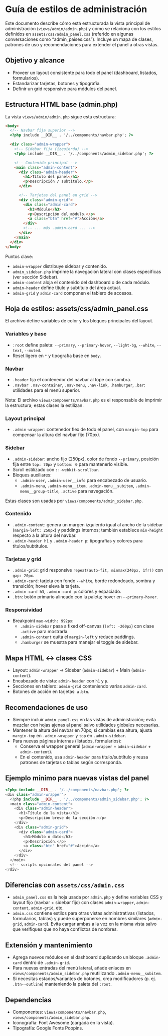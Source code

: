 # Guía de estilos de administración

Este documento describe cómo está estructurada la vista principal de administración (`views/admin/admin.php`) y cómo se relaciona con los estilos definidos en `assets/css/admin_panel.css` (referido en algunas conversaciones como “admin_paises.css”). Incluye un mapa de clases, patrones de uso y recomendaciones para extender el panel a otras vistas.

## Objetivo y alcance

- Proveer un layout consistente para todo el panel (dashboard, listados, formularios).
- Estandarizar tarjetas, botones y tipografía.
- Definir un grid responsive para módulos del panel.

## Estructura HTML base (admin.php)

La vista `views/admin/admin.php` sigue esta estructura:

```html
<body>
  <!-- Navbar fija superior -->
  <?php include __DIR__ . '/../components/navbar.php'; ?>

  <div class="admin-wrapper">
    <!-- Sidebar fija (izquierda) -->
    <?php include __DIR__ . '/../components/admin_sidebar.php'; ?>

    <!-- Contenido principal -->
    <main class="admin-content">
      <div class="admin-header">
        <h1>Título del panel</h1>
        <p>Descripción / subtítulo.</p>
      </div>

      <!-- Tarjetas del panel en grid -->
      <div class="admin-grid">
        <div class="admin-card">
          <h3>Módulo</h3>
          <p>Descripción del módulo.</p>
          <a class="btn" href="#">Acción</a>
        </div>
        <!-- ... más .admin-card ... -->
      </div>
    </main>
  </div>
</body>
```

Puntos clave:

- `admin-wrapper` distribuye sidebar y contenido.
- `admin_sidebar.php` imprime la navegación lateral con clases específicas (ver sección Sidebar).
- `admin-content` aloja el contenido del dashboard o de cada módulo.
- `admin-header` define título y subtítulo del área actual.
- `admin-grid` y `admin-card` componen el tablero de accesos.

## Hoja de estilos: assets/css/admin_panel.css

El archivo define variables de color y los bloques principales del layout.

### Variables y base

- `:root` define paleta: `--primary`, `--primary-hover`, `--light-bg`, `--white`, `--text`, `--muted`.
- Reset ligero en `*` y tipografía base en `body`.

### Navbar

- `.header` fija el contenedor del navbar al tope con sombra.
- `.navbar .nav-container`, `.nav-menu`, `.nav-link`, `.hamburger`, `.bar`: utilidades para el menú superior.

Nota: El archivo `views/components/navbar.php` es el responsable de imprimir la estructura; estas clases la estilizan.

### Layout principal

- `.admin-wrapper`: contenedor flex de todo el panel, con `margin-top` para compensar la altura del navbar fijo (70px).

### Sidebar

- `.admin-sidebar`: ancho fijo (250px), color de fondo `--primary`, posición fija entre `top: 70px` y `bottom: 0` para mantenerlo visible.
- Scroll estilizado con `::-webkit-scrollbar`.
- Bloques auxiliares:
  - `.admin-user`, `.admin-user__info` para encabezado de usuario.
  - `.admin-menu`, `.admin-menu__item`, `.admin-menu__subitem`, `.admin-menu__group-title`, `.active` para navegación.

Estas clases son usadas por `views/components/admin_sidebar.php`.

### Contenido

- `.admin-content`: genera un margen izquierdo igual al ancho de la sidebar (`margin-left: 250px`) y paddings internos; también establece `min-height` respecto a la altura del navbar.
- `.admin-header h1` y `.admin-header p`: tipografías y colores para títulos/subtítulos.

### Tarjetas y grid

- `.admin-grid`: grid responsive `repeat(auto-fit, minmax(240px, 1fr))` con `gap: 20px`.
- `.admin-card`: tarjeta con fondo `--white`, borde redondeado, sombra y transición; hover eleva la tarjeta.
- `.admin-card h3`, `.admin-card p`: colores y espaciado.
- `.btn`: botón primario alineado con la paleta; hover en `--primary-hover`.

### Responsividad

- Breakpoint `max-width: 992px`:
  - `.admin-sidebar` pasa a fixed off-canvas (`left: -260px`) con clase `.active` para mostrarla.
  - `.admin-content` quita el `margin-left` y reduce paddings.
  - `.hamburger` se muestra para manejar el toggle de sidebar.

## Mapa HTML ↔ clases CSS

- Layout: `admin-wrapper` → Sidebar (`admin-sidebar`) + Main (`admin-content`).
- Encabezado de vista: `admin-header` con `h1` y `p`.
- Secciones en tablero: `admin-grid` conteniendo varias `admin-card`.
- Botones de acción en tarjetas: `a.btn`.

## Recomendaciones de uso

- Siempre incluir `admin_panel.css` en las vistas de administración; evita mezclar con hojas ajenas al panel salvo utilidades globales necesarias.
- Mantener la altura del navbar en 70px; si cambias esa altura, ajusta `margin-top` en `.admin-wrapper` y `top` en `.admin-sidebar`.
- Para nuevas páginas internas (listados, formularios):
  - Conserva el wrapper general (`admin-wrapper` + `admin-sidebar` + `admin-content`).
  - En el contenido, usa `admin-header` para título/subtítulo y reusa patrones de tarjetas o tablas según corresponda.

## Ejemplo mínimo para nuevas vistas del panel

```php
<?php include __DIR__ . '/../components/navbar.php'; ?>
<div class="admin-wrapper">
  <?php include __DIR__ . '/../components/admin_sidebar.php'; ?>
  <main class="admin-content">
    <div class="admin-header">
      <h1>Título de la vista</h1>
      <p>Descripción breve de la sección.</p>
    </div>
    <div class="admin-grid">
      <div class="admin-card">
        <h3>Módulo o dato</h3>
        <p>Descripción.</p>
        <a class="btn" href="#">Acción</a>
      </div>
    </div>
  </main>
  <!-- scripts opcionales del panel -->
</div>
```

## Diferencias con `assets/css/admin.css`

- `admin_panel.css` es la hoja usada por `admin.php` y define variables CSS y layout fijo (navbar + sidebar fijo) con clases `admin-wrapper`, `admin-content`, `admin-grid`, etc.
- `admin.css` contiene estilos para otras vistas administrativas (listados, formularios, tablas) y puede superponerse en nombres similares (`admin-grid`, `admin-card`). Evita cargar ambas a la vez en la misma vista salvo que verifiques que no haya conflictos de nombres.

## Extensión y mantenimiento

- Agrega nuevos módulos en el dashboard duplicando un bloque `.admin-card` dentro de `.admin-grid`.
- Para nuevas entradas del menú lateral, añade enlaces en `views/components/admin_sidebar.php` reutilizando `.admin-menu__subitem`.
- Si necesitas estados/variantes de botones, crea modificadores (p. ej. `.btn--outline`) manteniendo la paleta del `:root`.

## Dependencias

- Componentes: `views/components/navbar.php`, `views/components/admin_sidebar.php`.
- Iconografía: Font Awesome (cargada en la vista).
- Tipografía: Google Fonts Poppins.

